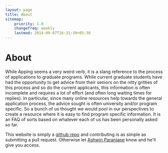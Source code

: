 ```yaml
---
layout: page
title: About
sitemap:
    priority: 1.0
    changefreq: weekly
    lastmod: 2014-09-07T16:31:30+05:30
---
```

# About

While Apping seems a very weird verb, it is a slang reference to the process of applications to graduate programs. While current  graduate students have had the opportunity to get advice from their seniors on the nitty gritties of this process and so do the current applicants, this information is often incomplete and requires a lot of effort (and often long waiting times for replies). In particular, since many online resources help towards the general application process, the advice sought is often university and/or program specific. So a bunch of us thought we would pool in our perspectives to create a resource where it is easy to find program specific information. It is an FAQ of sorts based on whatever each of us has been personally asked so far.

This website is simply a [github repo](https://github.com/AppingResource/AppingResource.github.io) and contributing is as simple as submitting a pull request. Otherwise let [Ashwin Paranjape](http://stanford.edu/~ashwinpp/) know and he'll give you access.
